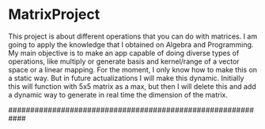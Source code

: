 # MatrixProject
This project is about different operations that you can do with matrices. I am going to apply the knowledge that I obtained on Algebra and Programming. My main objective is to make an app capable of doing diverse types of operations, like multiply or generate basis and kernel/range of a vector space or a linear mapping. 
For the moment, I only know how to make this on a static way. But in future actualizations I will make this dynamic. Initially this will function with 5x5 matrix as a max, but then I will delete this and add a dynamic way to generate in real time the dimension of the matrix. 

############################################################